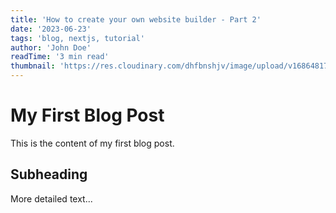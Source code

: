 ```yaml
---
title: 'How to create your own website builder - Part 2'
date: '2023-06-23'
tags: 'blog, nextjs, tutorial'
author: 'John Doe'
readTime: '3 min read'
thumbnail: 'https://res.cloudinary.com/dhfbnshjv/image/upload/v1686481797/Screen_Shot_frontbuilder_zdpg5n.webp'
---
```


# My First Blog Post

This is the content of my first blog post.

## Subheading

More detailed text...

